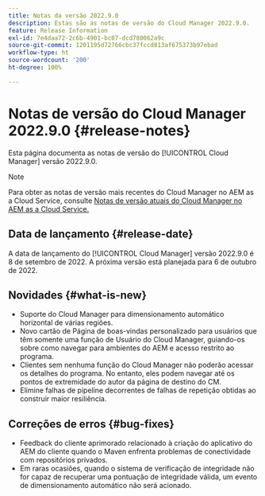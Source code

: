 ```yaml
---
title: Notas da versão 2022.9.0
description: Estas são as notas de versão do Cloud Manager 2022.9.0.
feature: Release Information
exl-id: 7e4daa72-2c6b-4901-bc07-dcd780062a9c
source-git-commit: 1201195d72766cbc37fccd813af675373b97ebad
workflow-type: ht
source-wordcount: '200'
ht-degree: 100%

---
```


# Notas de versão do Cloud Manager 2022.9.0 {#release-notes}

Esta página documenta as notas de versão do [!UICONTROL Cloud Manager] versão 2022.9.0.

>[!NOTE]
>
>Para obter as notas de versão mais recentes do Cloud Manager no AEM as a Cloud Service, consulte [Notas de versão atuais do Cloud Manager no AEM as a Cloud Service.](https://experienceleague.adobe.com/docs/experience-manager-cloud-service/content/implementing/using-cloud-manager/release-notes-cloud-manager/release-notes-cm-current.html?lang=pt-BR)

## Data de lançamento {#release-date}

A data de lançamento do [!UICONTROL Cloud Manager] versão 2022.9.0 é 8 de setembro de 2022. A próxima versão está planejada para 6 de outubro de 2022.

## Novidades {#what-is-new}

* Suporte do Cloud Manager para dimensionamento automático horizontal de várias regiões.
* Novo cartão de Página de boas-vindas personalizado para usuários que têm somente uma função de Usuário do Cloud Manager, guiando-os sobre como navegar para ambientes do AEM e acesso restrito ao programa.
* Clientes sem nenhuma função do Cloud Manager não poderão acessar os detalhes do programa. No entanto, eles podem navegar até os pontos de extremidade do autor da página de destino do CM.
* Elimine falhas de pipeline decorrentes de falhas de repetição obtidas ao construir maior resiliência.

## Correções de erros {#bug-fixes}

* Feedback do cliente aprimorado relacionado à criação do aplicativo do AEM do cliente quando o Maven enfrenta problemas de conectividade com repositórios privados.
* Em raras ocasiões, quando o sistema de verificação de integridade não for capaz de recuperar uma pontuação de integridade válida, um evento de dimensionamento automático não será acionado.
